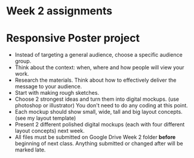 # Week 2 assignments

# Responsive Poster project
- Instead of targeting a general audience, choose a specific audience group.
- Think about the context: when, where and how people will view your work.
- Research the materials. Think about how to effectively deliver the message to your audience.
- Start with making rough sketches.
- Choose 2 strongest ideas and turn them into digital mockups. (use photoshop or illustrator) You don't need to do any coding at this point.
- Each mockup should show small, wide, tall and big layout concepts. (see my layout template)
- Present 2 different polished digital mockups (each with four different layout concepts) next week.
- All files must be submitted on Google Drive Week 2 folder **before** beginning of next class. Anything submitted or changed after will be marked late.
